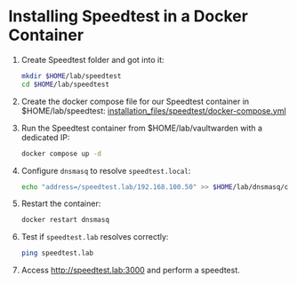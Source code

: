 # Installing Speedtest in a Docker Container

1. Create Speedtest folder and got into it:
   ```bash
   mkdir $HOME/lab/speedtest
   cd $HOME/lab/speedtest
   ```


2. Create the docker compose file for our Speedtest container in $HOME/lab/speedtest:
   [installation_files/speedtest/docker-compose.yml](./installation_files/speedtest/docker-compose.yml)


3. Run the Speedtest container from $HOME/lab/vaultwarden with a dedicated IP:
   ```sh
   docker compose up -d
   ```

4. Configure `dnsmasq` to resolve `speedtest.local`:
   ```sh
   echo "address=/speedtest.lab/192.168.100.50" >> $HOME/lab/dnsmasq/config/dnsmasq.conf
   ```

5. Restart the container:
   ```sh
   docker restart dnsmasq
   ```

6. Test if `speedtest.lab` resolves correctly:
   ```sh
   ping speedtest.lab
   ```

7. Access http://speedtest.lab:3000 and perform a speedtest.